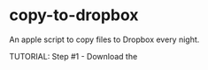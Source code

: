 # copy-to-dropbox
An apple script to copy files to Dropbox every night.

TUTORIAL: 
Step #1 - Download the 
